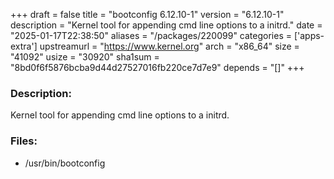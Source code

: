 +++
draft = false
title = "bootconfig 6.12.10-1"
version = "6.12.10-1"
description = "Kernel tool for appending cmd line options to a initrd."
date = "2025-01-17T22:38:50"
aliases = "/packages/220099"
categories = ['apps-extra']
upstreamurl = "https://www.kernel.org"
arch = "x86_64"
size = "41092"
usize = "30920"
sha1sum = "8bd0f6f5876bcba9d44d27527016fb220ce7d7e9"
depends = "[]"
+++
### Description: 
Kernel tool for appending cmd line options to a initrd.

### Files: 
* /usr/bin/bootconfig
